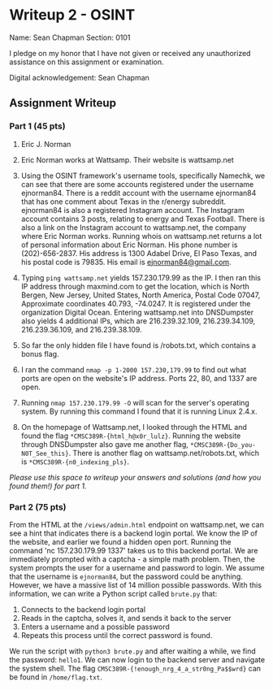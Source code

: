 # Writeup 2 - OSINT

Name: Sean Chapman
Section: 0101

I pledge on my honor that I have not given or received any unauthorized assistance on this assignment or examination.

Digital acknowledgement: Sean Chapman

## Assignment Writeup

### Part 1 (45 pts)
1. Eric J. Norman

2. Eric Norman works at Wattsamp. Their website is wattsamp.net

3. Using the OSINT framework's username tools, specifically Namechk, we can see that there are some accounts registered under the username ejnorman84. There is a reddit account with the username ejnorman84 that has one comment about Texas in the r/energy subreddit. ejnorman84 is also a registered Instagram account. The Instagram account contains 3 posts, relating to energy and Texas Football. There is also a link on the Instagram account to wattsamp.net, the company where Eric Norman works. Running whois on wattsamp.net returns a lot of personal information about Eric Norman. His phone number is (202)-656-2837. His address is 1300 Adabel Drive, El Paso Texas, and his postal code is 79835. His email is ejnorman84@gmail.com.

4. Typing `ping wattsamp.net` yields 157.230.179.99 as the IP. I then ran this IP address through maxmind.com to get the location, which is  North Bergen, New Jersey, United States, North America, Postal Code 07047, Approximate coordinates 40.793, -74.0247. It is registered under
the organization Digital Ocean. Entering wattsamp.net into DNSDumpster also yields 4 additional IPs, which are 216.239.32.109, 216.239.34.109, 216.239.36.109, and 216.239.38.109.

5. So far the only hidden file I have found is /robots.txt, which contains a bonus flag.

6. I ran the command `nmap -p 1-2000 157.230,179.99` to find out what ports are open on the website's IP address. Ports 22, 80, and 1337 are open.

7. Running `nmap 157.230.179.99 -O` will scan for the server's operating system. By running this command I found that it is running Linux 2.4.x.

8. On the homepage of Wattsamp.net, I looked through the HTML and found the flag `*CMSC389R-{html_h@x0r_lulz}`. Running the website through DNSDumpster also gave me another flag, `*CMSC389R-{Do_you-N0T_See_this}`. There is another flag on wattsamp.net/robots.txt, which is `*CMSC389R-{n0_indexing_pls}`.


*Please use this space to writeup your answers and solutions (and how you found them!) for part 1.*

### Part 2 (75 pts)

From the HTML at the `/views/admin.html` endpoint on wattsamp.net, we can see a hint that indicates there is a backend login portal. We know the IP of the website, and earlier we found a hidden open port. Running the command 'nc 157.230.179.99 1337' takes us to this backend portal. We are immediately prompted with a captcha - a simple math problem. Then, the system prompts the user for a username and password to login. We assume that the username is `ejnorman84`, but the password could be anything. However, we have a massive list of 14 million possible passwords. With this information, we can write a Python script called `brute.py` that:
1. Connects to the backend login portal
2. Reads in the captcha, solves it, and sends it back to the server
3. Enters a username and a possible password
4. Repeats this process until the correct password is found.

We run the script with `python3 brute.py` and after waiting a while, we find the password: `hello1`. We can now login to the backend server
and navigate the system shell. The flag `CMSC389R-{!enough_nrg_4_a_str0ng_Pa$$wrd}` can be found in `/home/flag.txt`.

